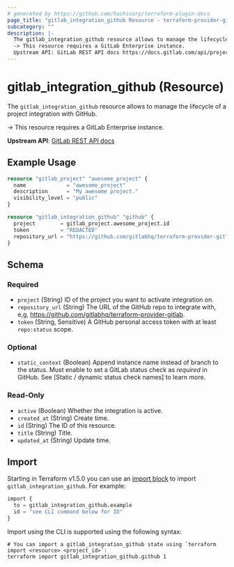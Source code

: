 ```yaml
---
# generated by https://github.com/hashicorp/terraform-plugin-docs
page_title: "gitlab_integration_github Resource - terraform-provider-gitlab"
subcategory: ""
description: |-
  The gitlab_integration_github resource allows to manage the lifecycle of a project integration with GitHub.
  -> This resource requires a GitLab Enterprise instance.
  Upstream API: GitLab REST API docs https://docs.gitlab.com/api/project_integrations/#github
---
```


# gitlab_integration_github (Resource)

The `gitlab_integration_github` resource allows to manage the lifecycle of a project integration with GitHub.

-> This resource requires a GitLab Enterprise instance.
	
**Upstream API**: [GitLab REST API docs](https://docs.gitlab.com/api/project_integrations/#github)

## Example Usage

```terraform
resource "gitlab_project" "awesome_project" {
  name             = "awesome_project"
  description      = "My awesome project."
  visibility_level = "public"
}

resource "gitlab_integration_github" "github" {
  project        = gitlab_project.awesome_project.id
  token          = "REDACTED"
  repository_url = "https://github.com/gitlabhq/terraform-provider-gitlab"
}
```

<!-- schema generated by tfplugindocs -->
## Schema

### Required

- `project` (String) ID of the project you want to activate integration on.
- `repository_url` (String) The URL of the GitHub repo to integrate with, e,g, https://github.com/gitlabhq/terraform-provider-gitlab.
- `token` (String, Sensitive) A GitHub personal access token with at least `repo:status` scope.

### Optional

- `static_context` (Boolean) Append instance name instead of branch to the status. Must enable to set a GitLab status check as _required_ in GitHub. See [Static / dynamic status check names] to learn more.

### Read-Only

- `active` (Boolean) Whether the integration is active.
- `created_at` (String) Create time.
- `id` (String) The ID of this resource.
- `title` (String) Title.
- `updated_at` (String) Update time.

## Import

Starting in Terraform v1.5.0 you can use an [import block](https://developer.hashicorp.com/terraform/language/import) to import `gitlab_integration_github`. For example:
```terraform
import {
  to = gitlab_integration_github.example
  id = "see CLI command below for ID"
}
```

Import using the CLI is supported using the following syntax:

```shell
# You can import a gitlab_integration_github state using `terraform import <resource> <project_id>`:
terraform import gitlab_integration_github.github 1
```
